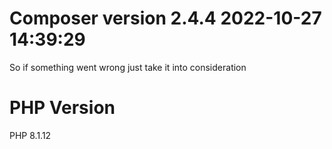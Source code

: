 # Composer version 2.4.4 2022-10-27 14:39:29 
So if something went wrong just take it into consideration 
# PHP Version
PHP 8.1.12 

